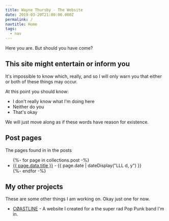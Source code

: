 ```yaml
---
title: Wayne Thursby - The Website
date: 2019-03-20T21:00:00.000Z
permalink: /
navtitle: Home
tags:
  - nav
---
```

Here you are. But should you have come?

## This site might entertain or inform you
It's impossible to know which, really, and so I will only warn you that either or both of these things may occur.

At this point you should know:

- I don't really know what I'm doing here
- Neither do you
- That's okay

We will just move along as if these words have reason for existence.

## Post pages

The pages found in in the posts

<ul class="listing">
{%- for page in collections.post -%}
  <li>
    <a href="{{ page.url }}">{{ page.data.title }}</a> -
    <time datetime="{{ page.date }}">{{ page.date | dateDisplay("LLL d, y") }}</time>
  </li>
{%- endfor -%}
</ul>

## My other projects

These are some other things I am working on. Okay just one for now.

 - [CØASTLINE](https://coastline941.com) - A website I created for a the super rad Pop Punk band I'm in.
